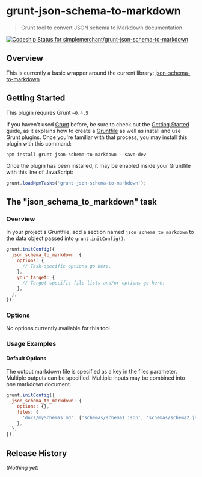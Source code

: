 # grunt-json-schema-to-markdown

> Grunt tool to convert JSON schema to Markdown documentation

[ ![Codeship Status for simplemerchant/grunt-json-schema-to-markdown](https://codeship.com/projects/9fe79e80-0640-0134-8856-6214c662a8db/status?branch=master)](https://codeship.com/projects/154650)

## Overview

This is currently a basic wrapper around the current library: [json-schema-to-markdown](https://www.npmjs.com/package/json-schema-to-markdown)

## Getting Started
This plugin requires Grunt `~0.4.5`

If you haven't used [Grunt](http://gruntjs.com/) before, be sure to check out the [Getting Started](http://gruntjs.com/getting-started) guide, as it explains how to create a [Gruntfile](http://gruntjs.com/sample-gruntfile) as well as install and use Grunt plugins. Once you're familiar with that process, you may install this plugin with this command:

```shell
npm install grunt-json-schema-to-markdown --save-dev
```

Once the plugin has been installed, it may be enabled inside your Gruntfile with this line of JavaScript:

```js
grunt.loadNpmTasks('grunt-json-schema-to-markdown');
```

## The "json_schema_to_markdown" task

### Overview
In your project's Gruntfile, add a section named `json_schema_to_markdown` to the data object passed into `grunt.initConfig()`.

```js
grunt.initConfig({
  json_schema_to_markdown: {
    options: {
      // Task-specific options go here.
    },
    your_target: {
      // Target-specific file lists and/or options go here.
    },
  },
});
```

### Options

No options currently available for this tool

### Usage Examples

#### Default Options
The output markdown file is specified as a key in the files parameter. Multiple
outputs can be specified. Multiple inputs may be combined into one markdown document.

```js
grunt.initConfig({
  json_schema_to_markdown: {
    options: {},
    files: {
      'docs/mySchemas.md': ['schemas/schema1.json', 'schemas/schema2.json'],
    },
  },
});
```

## Release History
_(Nothing yet)_
